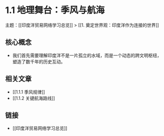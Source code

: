 # 1.1 地理舞台：季风与航海

主题：[[印度洋贸易网络学习总览]] > [[1. 奠定世界观：印度洋作为连接的世界]]

## 核心概念

- 我们首先需要理解印度洋不是一片孤立的水域，而是一个动态的跨文明枢纽，塑造了数千年的历史互动。

## 相关文章

- [[1.1.1 季风规律]]
- [[1.1.2 关键航海路线]]

## 链接

- [[印度洋贸易网络学习总览]]
